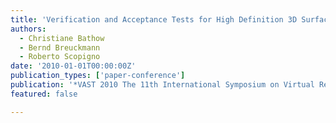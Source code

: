 ```yaml
---
title: 'Verification and Acceptance Tests for High Definition 3D Surface Scanners'
authors:
  - Christiane Bathow
  - Bernd Breuckmann
  - Roberto Scopigno
date: '2010-01-01T00:00:00Z'
publication_types: ['paper-conference']
publication: '*VAST 2010 The 11th International Symposium on Virtual Reality, Archaeology and Cultural Heritage*'
featured: false

---
```

